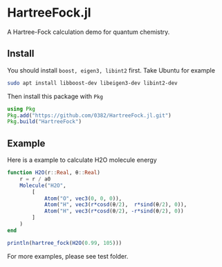 # HartreeFock.jl

A Hartree-Fock calculation demo for quantum chemistry.

## Install

You should install `boost, eigen3, libint2` first. Take Ubuntu for example
```bash
sudo apt install libboost-dev libeigen3-dev libint2-dev
```

Then install this package with `Pkg`
```julia
using Pkg
Pkg.add("https://github.com/0382/HartreeFock.jl.git")
Pkg.build("HartreeFock")
```

## Example

Here is a example to calculate H2O molecule energy
```julia
function H2O(r::Real, θ::Real)
    r = r / a0
    Molecule("H2O",
        [
            Atom("O", vec3(0, 0, 0)),
            Atom("H", vec3(r*cosd(θ/2),  r*sind(θ/2), 0)),
            Atom("H", vec3(r*cosd(θ/2), -r*sind(θ/2), 0))
        ]
    )
end

println(hartree_fock(H2O(0.99, 105)))
```

For more examples, please see test folder.